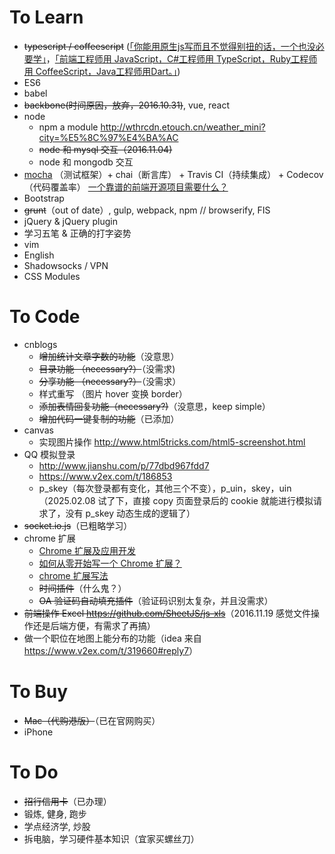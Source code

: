 # To Learn

- ~~typescript / coffeescript~~ ([「你能用原生js写而且不觉得别扭的话，一个也没必要学」](https://www.zhihu.com/question/20833518/answer/16376276)，[「前端工程师用 JavaScript，C#工程师用 TypeScript，Ruby工程师用 CoffeeScript，Java工程师用Dart。」](https://www.zhihu.com/question/25421196/answer/30739149))
- ES6
- babel
- ~~backbone(时间原因，放弃，2016.10.31)~~, vue, react
- node
	- npm a module <http://wthrcdn.etouch.cn/weather_mini?city=%E5%8C%97%E4%BA%AC>
	- ~~node 和 mysql 交互（2016.11.04)~~
	- node 和 mongodb 交互
- [mocha](http://www.ruanyifeng.com/blog/2015/12/a-mocha-tutorial-of-examples.html) （测试框架）+ chai（断言库） + Travis CI（持续集成） + Codecov（代码覆盖率） [一个靠谱的前端开源项目需要什么？](https://mp.weixin.qq.com/s?__biz=MzI2NzExNTczMw==&mid=2653284934&idx=1&sn=af82495f35adea9b919e27a20749145e&scene=1&srcid=0708AigCqTI0RpFMJT6MhAcp&key=77421cf58af4a65386d8a3d36fb7fb3f6a6a4631beb5f8a87c8448d85f1135802d43e85b216f113efa06f19f479902d5&ascene=0&uin=MzAyNjk4MDU1&devicetype=iMac+MacBookPro11%2C1+OSX+OSX+10.10.5+build(14F1808)&version=11020201&pass_ticket=hXS2sgF6aJfo9PbSLZf0ltuHlOg6150rr%2FOnA%2FyFI4Ze2rlQsKd9wrzsPz5yZH%2FV#rd)
- Bootstrap
- ~~grunt~~（out of date）, gulp, webpack, npm // browserify, FIS
- jQuery & jQuery plugin
- 学习五笔 & 正确的打字姿势
- vim
- English
- Shadowsocks / VPN
- CSS Modules


# To Code

- cnblogs
  - ~~增加统计文章字数的功能~~（没意思）
  - ~~目录功能 （necessary?）~~（没需求)
  - ~~分享功能 （necessary?）~~（没需求）
  - 样式重写 （图片 hover 变换 border）
  - ~~添加表情回复功能（necessary?)~~（没意思，keep simple）
  - ~~增加代码一键复制的功能~~（已添加）
- canvas
  - 实现图片操作 <http://www.html5tricks.com/html5-screenshot.html>
- QQ 模拟登录
	- <http://www.jianshu.com/p/77dbd967fdd7>
	- <https://www.v2ex.com/t/186853>
	- p_skey（每次登录都有变化，其他三个不变），p_uin，skey，uin（2025.02.08 试了下，直接 copy 页面登录后的 cookie 就能进行模拟请求了，没有 p_skey 动态生成的逻辑了）
- ~~socket.io.js~~（已粗略学习）
- chrome 扩展
	- [Chrome 扩展及应用开发](http://www.ituring.com.cn/minibook/950)
	- [如何从零开始写一个 Chrome 扩展？](https://www.zhihu.com/question/20179805)
	- [chrome 扩展写法](http://www.cnblogs.com/pingfan1990/p/4560215.html)
  - ~~时间插件~~（什么鬼？）
  - ~~OA 验证码自动填充插件~~（验证码识别太复杂，并且没需求）
- ~~前端操作 Excel <https://github.com/SheetJS/js-xls>~~（2016.11.19 感觉文件操作还是后端方便，有需求了再搞）
- 做一个职位在地图上能分布的功能（idea 来自<https://www.v2ex.com/t/319660#reply7>）

# To Buy

  - ~~Mac（代购港版）~~（已在官网购买）
  - iPhone


# To Do

- ~~招行信用卡~~（已办理）
- 锻炼, 健身, 跑步
- 学点经济学, 炒股
- 拆电脑，学习硬件基本知识（宜家买螺丝刀）
